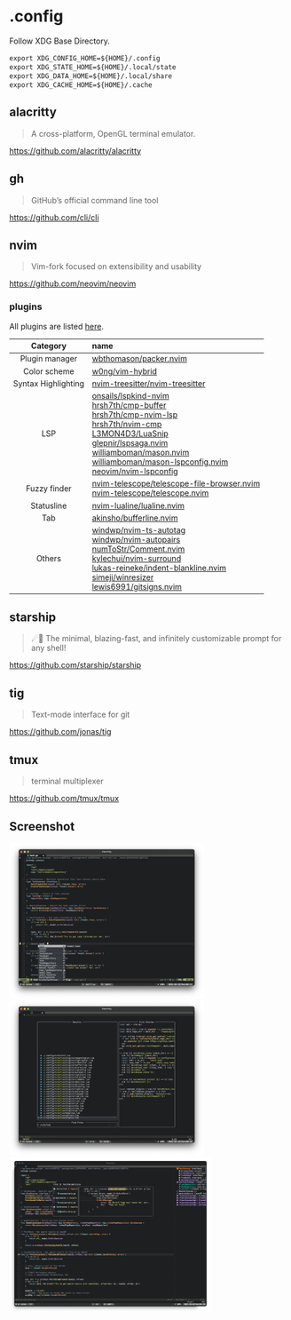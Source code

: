 # .config

Follow XDG Base Directory.

```shell
export XDG_CONFIG_HOME=${HOME}/.config
export XDG_STATE_HOME=${HOME}/.local/state
export XDG_DATA_HOME=${HOME}/.local/share
export XDG_CACHE_HOME=${HOME}/.cache
```

## alacritty

> A cross-platform, OpenGL terminal emulator.

https://github.com/alacritty/alacritty

## gh

> GitHub’s official command line tool

https://github.com/cli/cli

## nvim

> Vim-fork focused on extensibility and usability

https://github.com/neovim/neovim

### plugins

All plugins are listed [here](https://github.com/stars/ushmz/lists/vim-plugins).

|Category|name|
|:-:|:--|
|Plugin manager|[wbthomason/packer.nvim](https://github.com/wbthomason/packer.nvim)|
|Color scheme|[w0ng/vim-hybrid](https://github.com/w0ng/vim-hybrid)|
|Syntax Highlighting|[nvim-treesitter/nvim-treesitter](https://github.com/nvim-treesitter/nvim-treesitter)|
|LSP|[onsails/lspkind-nvim](https://github.com/onsails/lspkind-nvim)<br>[hrsh7th/cmp-buffer](https://github.com/hrsh7th/cmp-buffer)<br>[hrsh7th/cmp-nvim-lsp](https://github.com/hrsh7th/cmp-nvim-lsp)<br>[hrsh7th/nvim-cmp](https://github.com/hrsh7th/nvim-cmp)<br>[L3MON4D3/LuaSnip](https://github.com/L3MON4D3/LuaSnip)<br>[glepnir/lspsaga.nvim](https://github.com/glepnir/lspsaga.nvim)<br>[williamboman/mason.nvim](https://github.com/williamboman/mason.nvim)<br>[williamboman/mason-lspconfig.nvim](https://github.com/williamboman/mason-lspconfig.nvim)<br>[neovim/nvim-lspconfig](https://github.com/neovim/nvim-lspconfig)|
|Fuzzy finder|[nvim-telescope/telescope-file-browser.nvim](https://github.com/nvim-telescope/telescope-file-browser.nvim) <br>[nvim-telescope/telescope.nvim](https://github.com/nvim-telescope/telescope.nvim)|
|Statusline|[nvim-lualine/lualine.nvim](https://github.com/nvim-lualine/lualine.nvim)|
|Tab|[akinsho/bufferline.nvim](https://github.com/akinsho/bufferline.nvim)|
|Others|[windwp/nvim-ts-autotag](https://github.com/windwp/nvim-ts-autotag) <br>[windwp/nvim-autopairs](https://github.com/windwp/nvim-autopairs) <br>[numToStr/Comment.nvim](https://github.com/numToStr/Comment.nvim) <br>[kylechui/nvim-surround](https://github.com/kylechui/nvim-surround) <br>[lukas-reineke/indent-blankline.nvim](https://github.com/lukas-reineke/indent-blankline.nvim)<br>[simeji/winresizer](https://github.com/simeji/winresizer) <br>[lewis6991/gitsigns.nvim](https://github.com/lewis6991/gitsigns.nvim)|

## starship

> ☄🌌️ The minimal, blazing-fast, and infinitely customizable prompt for any shell!

https://github.com/starship/starship

## tig

> Text-mode interface for git

https://github.com/jonas/tig

## tmux

> terminal multiplexer

https://github.com/tmux/tmux

## Screenshot

<img src="../images/ss/lsp.png" height="280px" /> <img src="../images/ss/fuzzy.png" height="280px" /> <img src="../images/ss/lspsaga.png" height="280px" />
